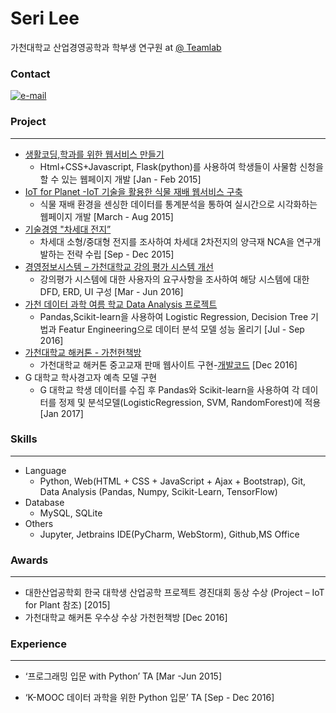 # Seri Lee
가천대학교 산업경영공학과
학부생 연구원 at [@ Teamlab](https://github.com/TeamLab)
### Contact 
[![e-mail](https://img.shields.io/badge/email-asdd565seri@gmail.com-blue.svg)](mailto:asdd565seri@gmail.com)

### Project
* * *
  - [생활코딩,학과를 위한 웹서비스 만들기](https://github.com/seri4511/Typica)
    - Html+CSS+Javascript, Flask(python)를 사용하여 학생들이 사물함 신청을 할 수 있는 웹페이지 개발 [Jan - Feb 2015] 
  - [IoT for Planet -IoT 기술을 활용한 식물 재배 웹서비스 구축](http://www.slideshare.net/secret/pulCZZH1wFk2uJ)
	 - 식물 재배 환경을 센싱한 데이터를 통계분석을 통하여 실시간으로 시각화하는 웹페이지 개발 [March - Aug 2015]
  - [기술경영 "차세대 전지”](http://www.slideshare.net/SeriLee7/2015-02-72175229)
	- 차세대 소형/중대형 전지를 조사하여  차세대 2차전지의 양극재 NCA을 연구개발하는 전략 수립 [Sep - Dec 2015]
  - [경영정보시스템 – 가천대학교 강의 평가 시스템 개선](http://www.slideshare.net/SeriLee7/2016-01-72175935)
	-  강의평가 시스템에 대한 사용자의 요구사항을 조사하여 해당 시스템에 대한  DFD, ERD, UI 구성 [Mar - Jun 2016] 	
  - [가천 데이터 과학 여름 학교 Data Analysis 프로젝트](https://github.com/seriLucute/data_summer_school_labs/tree/master/individual/seri)
	- Pandas,Scikit-learn을 사용하여 Logistic Regression, Decision Tree 기법과 Featur Engineering으로 데이터 분석 모델 성능 올리기 [Jul - Sep 2016] 	
  - [가천대학교 해커톤 - 가천헌책방](http://www.slideshare.net/secret/4XMFsQ1OECWAat)
	- 가천대학교 해커톤 중고교재 판매 웹사이트 구현-[개발코드](https://github.com/jinongkim/gachon-hack-book) [Dec 2016]
  - G 대학교 학사경고자 예측 모델 구현
	- G 대학교 학생 데이터를 수집 후 Pandas와 Scikit-learn을 사용하여 각 데이터를 정제 및 분석모델(LogisticRegression, SVM, RandomForest)에 적용 [Jan 2017]


### Skills
* * *
- Language
   - Python, Web(HTML +  CSS + JavaScript + Ajax + Bootstrap), Git, Data Analysis (Pandas, Numpy, Scikit-Learn, TensorFlow)
-  Database 
   - MySQL, SQLite
- Others 
  -  Jupyter, Jetbrains IDE(PyCharm, WebStorm), Github,MS Office


### Awards
* * *
 - 대한산업공학회 한국 대학생 산업공학 프로젝트 경진대회 동상 수상 (Project – IoT for Plant 참조) [2015]
 - 가천대학교 해커톤 우수상 수상 가천헌책방 [Dec 2016]  

### Experience
* * *
  - ‘프로그래밍 입문 with Python’ TA  [Mar -Jun 2015]
	
  - ‘K-MOOC 데이터 과학을 위한 Python 입문’ TA     [Sep - Dec 2016]    
